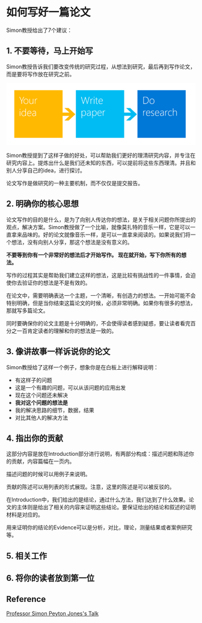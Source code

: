 # 如何写好一篇论文

Simon教授给出了7个建议：

## 1. 不要等待，马上开始写

Simon教授告诉我们要改变传统的研究过程，从想法到研究，最后再到写作论文，而是要将写作放在研究之前。

![&#x5199;&#x4F5C;&#x6D41;&#x7A0B;](../.gitbook/assets/image%20%2827%29.png)

Simon教授提到了这样子做的好处，可以帮助我们更好的理清研究内容，并专注在研究内容上。提炼出什么是我们还未知的东西，可以提前将这些东西理清。并且和别人分享自己的idea，进行探讨。

论文写作是做研究的一种主要机制，而不仅仅是提交报告。

## 2. 明确你的核心思想

论文写作的目的是什么，是为了向别人传达你的想法，是关于相关问题你所提出的观点，解决方案。Simon教授做了一个比喻，就像莫扎特的音乐一样，它是可以一直拿来品味的。好的论文就像音乐一样，是可以一直拿来阅读的。如果说我们将一个想法，没有向别人分享，那这个想法是没有意义的。

**不要等到你有一个非常好的想法后才开始写作。 现在就开始，写下你所有的想法。**

写作的过程其实是帮助我们建立这样的想法，这是比较有挑战性的一件事情，会迫使你去验证你的想法是不是有效的。

在论文中，需要明确表达一个主题，一个清晰，有创造力的想法。一开始可能不会特别明确，但是当你结束这篇论文的时候，必须非常明确。如果你有很多的想法，那就写多篇论文。

同时要确保你的论文主题是十分明确的，不会使得读者感到疑惑，要让读者看完百分之一百肯定读者的理解和你的想法是一致的。

## 3. 像讲故事一样诉说你的论文

Simon教授给了这样一个例子，想象你是在白板上进行解释说明：

* 有这样子的问题
* 这是一个有趣的问题，可以从该问题的应用出发
* 现在这个问题还未解决
* **我对这个问题的想法是**
* 我的解决思路的细节，数据，结果
* 对比其他人的解决方法

## 4. 指出你的贡献

这部分内容是放在Introduction部分进行说明，有两部分构成：描述问题和陈述你的贡献，内容篇幅在一页内。

描述问题的时候可以用例子来说明。

贡献的陈述可以用列表的形式展现。注意，这里的陈述是可以被反驳的。

在Introduction中，我们给出的是结论，通过什么方法，我们达到了什么效果。论文的主体则是给出了相关的内容来证明这些结论。要保证给出的结论和叙述的证明材料是对应的。

用来证明你的结论的Evidence可以是分析，对比，理论，测量结果或者案例研究等。

## 5. 相关工作



## 6. 将你的读者放到第一位



## Reference

[Professor Simon Peyton Jones's Talk](https://www.microsoft.com/en-us/research/academic-program/write-great-research-paper/)

